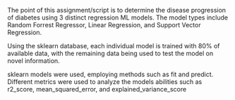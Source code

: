 The point of this assignment/script is to determine the disease progression of diabetes using 3 distinct regression ML models. The model types include Random Forrest Regressor, 
Linear Regression, and Support Vector Regression. 

Using the sklearn database, each individual model is trained with 80% of available data, with the remaining data being used to test the model on novel information. 

sklearn models were used, employing methods such as fit and predict. Different metrics were used to analyze the models abilities such as r2_score, mean_squared_error, and explained_variance_score
